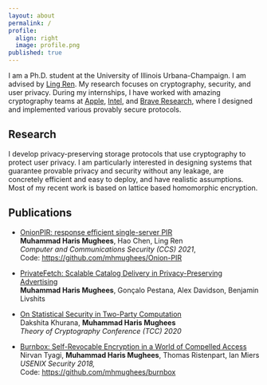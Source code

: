 ```yaml
---
layout: about
permalink: /
profile:
  align: right
  image: profile.png
published: true
---
```


I am a Ph.D. student at the University of Illinois Urbana-Champaign. I am advised by [Ling Ren](https://sites.google.com/view/renling). My research focuses on cryptography, security, and user privacy. During my internships, I have worked with amazing cryptography teams at [Apple](https://www.apple.com), [Intel](https://www.intel.com/content/www/us/en/developer/articles/technical/introducing-intel-hexl.html), and [Brave Research](https://brave.com/research/), where I designed and implemented various provably secure protocols.

## Research

 I develop privacy-preserving storage protocols that use cryptography to protect user privacy. I am particularly interested in designing systems that guarantee provable privacy and security without any leakage, are concretely efficient and easy to deploy, and have realistic assumptions. Most of my recent work is based on lattice based homomorphic encryption.

## Publications

- [OnionPIR: response efficient single-server PIR](https://dl.acm.org/doi/abs/10.1145/3460120.3485381?casa_token=6SS2B61Ci8EAAAAA:MjC1TSdtTrYwLFPQlhQo4h0LH1Uetk4lp3_m6byNa6UzG2VHoKO1adnYOTZ6nZEx3lIZX3jEASnQaQ)    
**Muhammad Haris Mughees**, Hao Chen, Ling Ren   
*Computer and Communications Security (CCS) 2021*,  
Code: https://github.com/mhmughees/Onion-PIR

- [PrivateFetch: Scalable Catalog Delivery in Privacy-Preserving Advertising](https://arxiv.org/abs/2109.08189)  
**Muhammad Haris Mughees**, Gonçalo Pestana, Alex Davidson, Benjamin Livshits

- [On Statistical Security in Two-Party Computation](https://eprint.iacr.org/2020/1428)  
Dakshita Khurana, **Muhammad Haris Mughees**  
*Theory of Cryptography Conference (TCC) 2020*

- [Burnbox: Self-Revocable Encryption in a World of Compelled Access](https://www.usenix.org/conference/usenixsecurity18/presentation/tyagi)  
Nirvan Tyagi,  **Muhammad Haris Mughees**, Thomas Ristenpart, Ian Miers  
*USENIX Security 2018,*  
Code: https://github.com/mhmughees/burnbox
